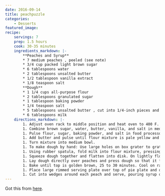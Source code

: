 ```yaml
---
date: 2016-09-14
title: peachpuzzle
categories:
    - Desserts
featured_image: 
recipe:
    servings: 7 
    prep: 1.5 hours
    cook: 30-35 minutes
    ingredients_markdown: |-
        **Peaches and Syrup**
        * 7 medium peaches , peeled (see note)
        * 3/4 cup packed light brown sugar
        * 6 tablespoons water
        * 2 tablespoons unsalted butter
        * 1/2 tablespoon vanilla extract
        * 1/8 teaspoon salt
        **Dough**
        * 1 1/4 cups all-purpose flour
        * 2 tablespoons granulated sugar
        * 1 tablespoon baking powder
        * 1/4 teaspoon salt
        * 5 tablespoons unsalted butter , cut into 1/4-inch pieces and chilled
        * 6 tablespoons milk
    directions_markdown: |-
        1. Adjust oven rack to middle position and heat oven to 400 F. Place 6-ounce custard cup or ramekin upside down in center of 9-inch pie plate and arrange peaches around ramekin.
        1. Combine brown sugar, water, butter, vanilla, and salt in medium saucepan and stir over medium heat until sugar dissolves and butter melts, about 5 minutes. Pour syrup over peaches.
        1. Pulse flour, sugar, baking powder, and salt in food processor until blended.
        1. Add butter and pulse until flour mixture is pale yellow and resembles coarse cornmeal, five to six 1-second pulses.
        1. Turn mixture into medium bowl.
        1. To make dough by hand: Use large holes on box grater to grate frozen butter into bowl with flour mixture, then rub flour-coated pieces between your fingers until flour mixture turns pale yellow and coarse.
        1. Using rubber spatula, fold milk into flour mixture, pressing mixture against sides of bowl to form dough.
        1. Squeeze dough together and flatten into disk. On lightly floured work surface, roll dough into 9-inch circle.
        1. Lay dough directly over peaches and press dough so that it fits snuggly around peaches. The dough will stretch as you fit it around peaches, but do not attach dough to pie plate.
        1. Bake until top is golden brown, 25 to 30 minutes. Cool on rack for 30 minutes.
        1. Place large rimmed serving plate over top of pie plate and quickly invert Puzzle onto plate.
        1. Cut into wedges around each peach and serve, pouring syrup over each portion.
---
```

Got this from [here](http://www.popsugar.com/food/52-Weeks-Baking-Peach-Puzzle-346978).